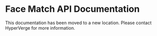 # Face Match API Documentation
This documentation has been moved to a new location. Please contact HyperVerge for more information. 
